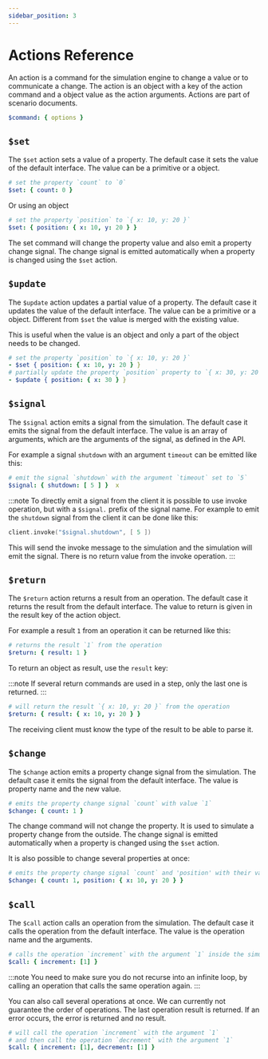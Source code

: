```yaml
---
sidebar_position: 3
---
```


# Actions Reference

An action is a command for the simulation engine to change a value or to communicate a change. The action is an object with a key of the action command and a object value as the action arguments. Actions are part of scenario documents.

```yaml
$command: { options }
```

## `$set`

The `$set` action sets a value of a property. The default case it sets the value of the default interface. The value can be a primitive or a object.

```yaml
# set the property `count` to `0`
$set: { count: 0 }
```

Or using an object

```yaml
# set the property `position` to `{ x: 10, y: 20 }`
$set: { position: { x: 10, y: 20 } }
```

The set command will change the property value and also emit a property change signal. The change signal is emitted automatically when a property is changed using the `$set` action.

## `$update`

The `$update` action updates a partial value of a property. The default case it updates the value of the default interface. The value can be a primitive or a object. Different from `$set` the value is merged with the existing value.

This is useful when the value is an object and only a part of the object needs to be changed.

```yaml
# set the property `position` to `{ x: 10, y: 20 }`
- $set { position: { x: 10, y: 20 } }
# partially update the property `position` property to `{ x: 30, y: 20 }`
- $update { position: { x: 30 } }
```

## `$signal`

The `$signal` action emits a signal from the simulation. The default case it emits the signal from the default interface. The value is an array of arguments, which are the arguments of the signal, as defined in the API.

For example a signal `shutdown` with an argument `timeout` can be emitted like this:

```yaml
# emit the signal `shutdown` with the argument `timeout` set to `5`
$signal: { shutdown: [ 5 ] }  x
```

:::note
To directly emit a signal from the client it is possible to use invoke operation, but with a `$signal.` prefix of the signal name. For example to emit the `shutdown` signal from the client it can be done like this:

```go
client.invoke("$signal.shutdown", [ 5 ])
```

This will send the invoke message to the simulation and the simulation will emit the signal. There is no return value from the invoke operation.
:::

## `$return`

The `$return` action returns a result from an operation. The default case it returns the result from the default interface. The value to return is given in the result key of the action object.

For example a result `1` from an operation it can be returned like this:

```yaml
# returns the result `1` from the operation
$return: { result: 1 }
```

To return an object as result, use the `result` key:

:::note
If several return commands are used in a step, only the last one is returned.
:::

```yaml
# will return the result `{ x: 10, y: 20 }` from the operation
$return: { result: { x: 10, y: 20 } }
```

The receiving client must know the type of the result to be able to parse it.

## `$change`

The `$change` action emits a property change signal from the simulation. The default case it emits the signal from the default interface. The value is property name and the new value.

```yaml
# emits the property change signal `count` with value `1`
$change: { count: 1 }
```

The change command will not change the property. It is used to simulate a property change from the outside. The change signal is emitted automatically when a property is changed using the `$set` action.

It is also possible to change several properties at once:

```yaml
# emits the property change signal `count` and 'position' with their values
$change: { count: 1, position: { x: 10, y: 20 } }
```

## `$call`

The `$call` action calls an operation from the simulation. The default case it calls the operation from the default interface. The value is the operation name and the arguments.

```yaml
# calls the operation `increment` with the argument `1` inside the simulation
$call: { increment: [1] }
```

:::note
You need to make sure you do not recurse into an infinite loop, by calling an operation that calls the same operation again.
:::

You can also call several operations at once. We can currently not guarantee the order of operations. The last operation result is returned. If an error occurs, the error is returned and no result.

```yaml
# will call the operation `increment` with the argument `1`
# and then call the operation `decrement` with the argument `1`
$call: { increment: [1], decrement: [1] }
```
